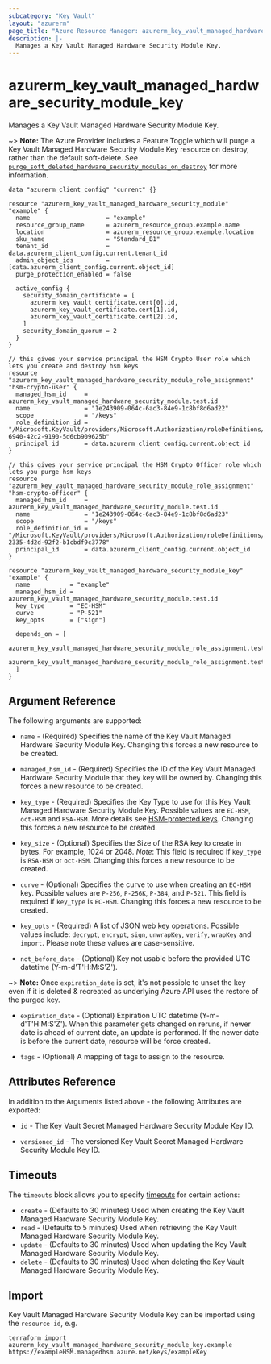 ```yaml
---
subcategory: "Key Vault"
layout: "azurerm"
page_title: "Azure Resource Manager: azurerm_key_vault_managed_hardware_security_module_key"
description: |-
  Manages a Key Vault Managed Hardware Security Module Key.
---
```


# azurerm_key_vault_managed_hardware_security_module_key

Manages a Key Vault Managed Hardware Security Module Key.

~> **Note:** The Azure Provider includes a Feature Toggle which will purge a Key Vault Managed Hardware Security Module Key resource on destroy, rather than the default soft-delete. See [`purge_soft_deleted_hardware_security_modules_on_destroy`](https://registry.terraform.io/providers/hashicorp/azurerm/latest/docs/guides/features-block#purge_soft_deleted_hardware_security_module_keys_on_destroy) for more information.

```hcl
data "azurerm_client_config" "current" {}

resource "azurerm_key_vault_managed_hardware_security_module" "example" {
  name                     = "example"
  resource_group_name      = azurerm_resource_group.example.name
  location                 = azurerm_resource_group.example.location
  sku_name                 = "Standard_B1"
  tenant_id                = data.azurerm_client_config.current.tenant_id
  admin_object_ids         = [data.azurerm_client_config.current.object_id]
  purge_protection_enabled = false

  active_config {
    security_domain_certificate = [
      azurerm_key_vault_certificate.cert[0].id,
      azurerm_key_vault_certificate.cert[1].id,
      azurerm_key_vault_certificate.cert[2].id,
    ]
    security_domain_quorum = 2
  }
}

// this gives your service principal the HSM Crypto User role which lets you create and destroy hsm keys
resource "azurerm_key_vault_managed_hardware_security_module_role_assignment" "hsm-crypto-user" {
  managed_hsm_id     = azurerm_key_vault_managed_hardware_security_module.test.id
  name               = "1e243909-064c-6ac3-84e9-1c8bf8d6ad22"
  scope              = "/keys"
  role_definition_id = "/Microsoft.KeyVault/providers/Microsoft.Authorization/roleDefinitions/21dbd100-6940-42c2-9190-5d6cb909625b"
  principal_id       = data.azurerm_client_config.current.object_id
}

// this gives your service principal the HSM Crypto Officer role which lets you purge hsm keys
resource "azurerm_key_vault_managed_hardware_security_module_role_assignment" "hsm-crypto-officer" {
  managed_hsm_id     = azurerm_key_vault_managed_hardware_security_module.test.id
  name               = "1e243909-064c-6ac3-84e9-1c8bf8d6ad23"
  scope              = "/keys"
  role_definition_id = "/Microsoft.KeyVault/providers/Microsoft.Authorization/roleDefinitions/515eb02d-2335-4d2d-92f2-b1cbdf9c3778"
  principal_id       = data.azurerm_client_config.current.object_id
}

resource "azurerm_key_vault_managed_hardware_security_module_key" "example" {
  name           = "example"
  managed_hsm_id = azurerm_key_vault_managed_hardware_security_module.test.id
  key_type       = "EC-HSM"
  curve          = "P-521"
  key_opts       = ["sign"]

  depends_on = [
    azurerm_key_vault_managed_hardware_security_module_role_assignment.test,
    azurerm_key_vault_managed_hardware_security_module_role_assignment.test1
  ]
}
```

## Argument Reference

The following arguments are supported:

* `name` - (Required) Specifies the name of the Key Vault Managed Hardware Security Module Key. Changing this forces a new resource to be created.

* `managed_hsm_id` - (Required) Specifies the ID of the Key Vault Managed Hardware Security Module that they key will be owned by. Changing this forces a new resource to be created.

* `key_type` - (Required) Specifies the Key Type to use for this Key Vault Managed Hardware Security Module Key. Possible values are `EC-HSM`, `oct-HSM` and `RSA-HSM`. More details see [HSM-protected keys](https://learn.microsoft.com/en-us/azure/key-vault/keys/about-keys#hsm-protected-keys). Changing this forces a new resource to be created.

* `key_size` - (Optional) Specifies the Size of the RSA key to create in bytes. For example, 1024 or 2048. *Note*: This field is required if `key_type` is `RSA-HSM` or `oct-HSM`. Changing this forces a new resource to be created.

* `curve` - (Optional) Specifies the curve to use when creating an `EC-HSM` key. Possible values are `P-256`, `P-256K`, `P-384`, and `P-521`. This field is required if `key_type` is `EC-HSM`. Changing this forces a new resource to be created.

* `key_opts` - (Required) A list of JSON web key operations. Possible values include: `decrypt`, `encrypt`, `sign`, `unwrapKey`, `verify`, `wrapKey` and `import`. Please note these values are case-sensitive.

* `not_before_date` - (Optional) Key not usable before the provided UTC datetime (Y-m-d'T'H:M:S'Z').

~> **Note:** Once `expiration_date` is set, it's not possible to unset the key even if it is deleted & recreated as underlying Azure API uses the restore of the purged key.

* `expiration_date` - (Optional) Expiration UTC datetime (Y-m-d'T'H:M:S'Z'). When this parameter gets changed on reruns, if newer date is ahead of current date, an update is performed. If the newer date is before the current date, resource will be force created.

* `tags` - (Optional) A mapping of tags to assign to the resource.

## Attributes Reference

In addition to the Arguments listed above - the following Attributes are exported:

* `id` - The Key Vault Secret Managed Hardware Security Module Key ID.

* `versioned_id` - The versioned Key Vault Secret Managed Hardware Security Module Key ID.


## Timeouts

The `timeouts` block allows you to specify [timeouts](https://www.terraform.io/language/resources/syntax#operation-timeouts) for certain actions:

* `create` - (Defaults to 30 minutes) Used when creating the Key Vault Managed Hardware Security Module Key.
* `read` - (Defaults to 5 minutes) Used when retrieving the Key Vault Managed Hardware Security Module Key.
* `update` - (Defaults to 30 minutes) Used when updating the Key Vault Managed Hardware Security Module Key.
* `delete` - (Defaults to 30 minutes) Used when deleting the Key Vault Managed Hardware Security Module Key.

## Import

Key Vault Managed Hardware Security Module Key can be imported using the `resource id`, e.g.

```shell
terraform import azurerm_key_vault_managed_hardware_security_module_key.example https://exampleHSM.managedhsm.azure.net/keys/exampleKey
```
